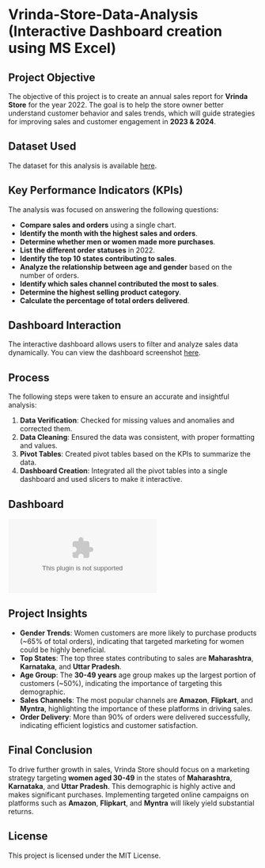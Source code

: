 # Vrinda-Store-Data-Analysis (Interactive Dashboard creation using MS Excel)

## Project Objective

The objective of this project is to create an annual sales report for **Vrinda Store** for the year 2022. The goal is to help the store owner better understand customer behavior and sales trends, which will guide strategies for improving sales and customer engagement in **2023 & 2024**.

## Dataset Used

The dataset for this analysis is available [here](https://github.com/devanggohill/Data-analysis-dashboard---excel-/blob/main/Vrinda%20Store%20Data%20Analysis.xlsx).

## Key Performance Indicators (KPIs)

The analysis was focused on answering the following questions:

- **Compare sales and orders** using a single chart.
- **Identify the month with the highest sales and orders**.
- **Determine whether men or women made more purchases**.
- **List the different order statuses** in 2022.
- **Identify the top 10 states contributing to sales**.
- **Analyze the relationship between age and gender** based on the number of orders.
- **Identify which sales channel contributed the most to sales**.
- **Determine the highest selling product category**.
- **Calculate the percentage of total orders delivered**.

## Dashboard Interaction

The interactive dashboard allows users to filter and analyze sales data dynamically. You can view the dashboard screenshot [here](https://github.com/devanggohill/Sales-Data-Report/blob/main/Screenshot%202025-04-20%20172235.png).

## Process

The following steps were taken to ensure an accurate and insightful analysis:

1. **Data Verification**: Checked for missing values and anomalies and corrected them.
2. **Data Cleaning**: Ensured the data was consistent, with proper formatting and values.
3. **Pivot Tables**: Created pivot tables based on the KPIs to summarize the data.
4. **Dashboard Creation**: Integrated all the pivot tables into a single dashboard and used slicers to make it interactive.

## Dashboard

![Dashboard Preview](https://github.com/devanggohill/Sales-Data-Report/blob/main/SALESDATAREPORT.xlsx)

## Project Insights

- **Gender Trends**: Women customers are more likely to purchase products (~65% of total orders), indicating that targeted marketing for women could be highly beneficial.
- **Top States**: The top three states contributing to sales are **Maharashtra**, **Karnataka**, and **Uttar Pradesh**.
- **Age Group**: The **30-49 years** age group makes up the largest portion of customers (~50%), indicating the importance of targeting this demographic.
- **Sales Channels**: The most popular channels are **Amazon**, **Flipkart**, and **Myntra**, highlighting the importance of these platforms in driving sales.
- **Order Delivery**: More than 90% of orders were delivered successfully, indicating efficient logistics and customer satisfaction.

## Final Conclusion

To drive further growth in sales, Vrinda Store should focus on a marketing strategy targeting **women aged 30-49** in the states of **Maharashtra**, **Karnataka**, and **Uttar Pradesh**. This demographic is highly active and makes significant purchases. Implementing targeted online campaigns on platforms such as **Amazon**, **Flipkart**, and **Myntra** will likely yield substantial returns.

## License

This project is licensed under the MIT License.
